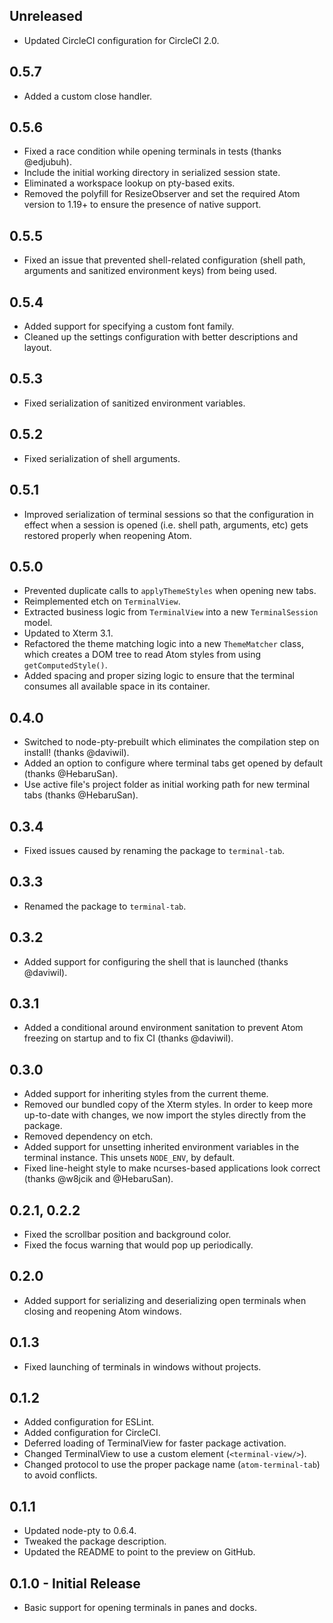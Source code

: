 ## Unreleased

* Updated CircleCI configuration for CircleCI 2.0.

## 0.5.7

* Added a custom close handler.

## 0.5.6

* Fixed a race condition while opening terminals in tests (thanks @edjubuh).
* Include the initial working directory in serialized session state.
* Eliminated a workspace lookup on pty-based exits.
* Removed the polyfill for ResizeObserver and set the required Atom version to 1.19+ to ensure the presence of native support.

## 0.5.5

* Fixed an issue that prevented shell-related configuration (shell path, arguments and sanitized environment keys) from being used.

## 0.5.4

* Added support for specifying a custom font family.
* Cleaned up the settings configuration with better descriptions and layout.

## 0.5.3

* Fixed serialization of sanitized environment variables.

## 0.5.2

* Fixed serialization of shell arguments.

## 0.5.1

* Improved serialization of terminal sessions so that the configuration in effect when a session is opened (i.e. shell path, arguments, etc) gets restored properly when reopening Atom.

## 0.5.0

* Prevented duplicate calls to `applyThemeStyles` when opening new tabs.
* Reimplemented etch on `TerminalView`.
* Extracted business logic from `TerminalView` into a new `TerminalSession` model.
* Updated to Xterm 3.1.
* Refactored the theme matching logic into a new `ThemeMatcher` class, which creates a DOM tree to read Atom styles from using `getComputedStyle()`.
* Added spacing and proper sizing logic to ensure that the terminal consumes all available space in its container.

## 0.4.0

* Switched to node-pty-prebuilt which eliminates the compilation step on install! (thanks @daviwil).
* Added an option to configure where terminal tabs get opened by default (thanks @HebaruSan).
* Use active file's project folder as initial working path for new terminal tabs (thanks @HebaruSan).

## 0.3.4

* Fixed issues caused by renaming the package to `terminal-tab`.

## 0.3.3

* Renamed the package to `terminal-tab`.

## 0.3.2

* Added support for configuring the shell that is launched (thanks @daviwil).

## 0.3.1

* Added a conditional around environment sanitation to prevent Atom freezing on startup and to fix CI (thanks @daviwil).

## 0.3.0

* Added support for inheriting styles from the current theme.
* Removed our bundled copy of the Xterm styles. In order to keep more up-to-date with changes, we now import the styles directly from the package.
* Removed dependency on etch.
* Added support for unsetting inherited environment variables in the terminal instance. This unsets `NODE_ENV`, by default.
* Fixed line-height style to make ncurses-based applications look correct (thanks @w8jcik and @HebaruSan).

## 0.2.1, 0.2.2

* Fixed the scrollbar position and background color.
* Fixed the focus warning that would pop up periodically.

## 0.2.0

* Added support for serializing and deserializing open terminals when closing and reopening Atom windows.

## 0.1.3

* Fixed launching of terminals in windows without projects.

## 0.1.2

* Added configuration for ESLint.
* Added configuration for CircleCI.
* Deferred loading of TerminalView for faster package activation.
* Changed TerminalView to use a custom element (`<terminal-view/>`).
* Changed protocol to use the proper package name (`atom-terminal-tab`) to avoid conflicts.

## 0.1.1

* Updated node-pty to 0.6.4.
* Tweaked the package description.
* Updated the README to point to the preview on GitHub.

## 0.1.0 - Initial Release

* Basic support for opening terminals in panes and docks.
